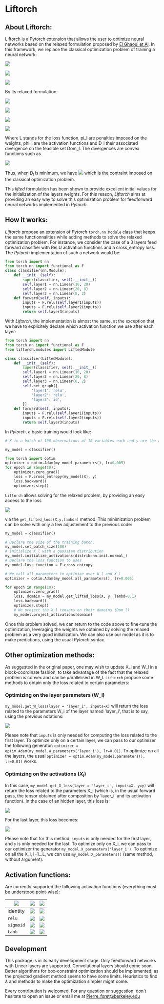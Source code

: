 # Liftorch

## About Liftorch:

Liftorch is a Pytorch extension that allows the user to optimize neural networks based on the relaxed formulation proposed by [El Ghaoui et Al](https://arxiv.org/abs/1805.01532). In this framework, we replace the classical optimization problem of training a neural network:

![](https://latex.codecogs.com/svg.latex?\fn_phv&space;\min_{(W_l,b_l)_0^l,&space;(X_l)_1^L}&space;L(Y,&space;X_{L&plus;1})&space;&plus;&space;\sum_{l=0}^L&space;\pi_l(W_l))

![](https://latex.codecogs.com/svg.latex?\fn_phv&space;s.c.)

![](https://latex.codecogs.com/svg.latex?\fn_phv&space;X_{l&plus;1}&space;=&space;\phi_l(W_lX_l&space;&plus;&space;b_l1_m^T)\,&space;l&space;\in&space;[0,...,L])

By its relaxed formulation:

![](https://latex.codecogs.com/svg.latex?\fn_phv&space;\min_{(W_l,b_l)_0^l&space;,&space;(X_l)_1^L}&space;L(Y,&space;X_{L&plus;1})&space;&plus;&space;\sum_{l=0}^L&space;\pi_l(W_l)&space;&plus;&space;\sum_{l=0}^L&space;\lambda_{l&plus;1}&space;D_l(W_lX_l&plus;&space;b_l1_l^T,&space;X_{l&plus;1}))

![](https://latex.codecogs.com/svg.latex?\fn_phv&space;s.c.)

![](https://latex.codecogs.com/svg.latex?\fn_phv&space;X_l&space;\in&space;Dom_l&space;\,&space;l&space;\in&space;[1,&space;...,&space;L-1])

![](https://latex.codecogs.com/svg.latex?\fn_phv&space;X_0&space;=&space;X)

Where L stands for the loss function, pi_l are penalties imposed on the weights, phi_l are the activation functions and D_l their associated divergence on the feasible set Dom_l. 
The divergences are convex functions such as 

![](https://latex.codecogs.com/svg.latex?\fn_phv&space;\phi_l(X)&space;=&space;arg\min_{Z&space;\in&space;Dom_l}&space;D_l(X,&space;Z))

Thus, when $D_l$ is minimum, we have ![](https://latex.codecogs.com/svg.latex?\fn_phv&space;X_{l&plus;1}&space;=&space;\phi_l(W_lX_l&space;&plus;&space;b_l1_m^T)) which is the contraint imposed on the classical optimization problem.

This _lifted_ formulation has been shown to provide excellent initial values for the initialization of the layers weights. For this reason, *Liftorch* aims at providing an easy way to solve this optimization problem for feedforward neural networks implemented in *Pytorch*.

## How it works:

*Liftorch* propose an extension of *Pytorch* `torch.nn.Module` class that keeps the same functionnalities while adding methods to solve the relaxed optimization problem. For instance, we consider the case of a 3 layers feed forward classifier with ReLU activation functions and a cross_entropy loss. The *Pytorch* implementation of such a network would be:
```Python
from torch import nn
from torch.nn import functional as F
class classifier(nn.Module):
    def __init__(self):
        super(classifier, self).__init__()
        self.layer1 = nn.Linear(10, 20)
        self.layer2 = nn.Linear(20, 8)
        self.layer3 = nn.Linear(8, 2)
    def forward(self, inputs):
        inputs = F.relu(self.layer1(inputs))
        inputs = F.relu(self.layer2(inputs))
        return self.layer3(inputs)
```
With *Liftorch*, the implementation is almost the same, at the exception that we have to explicitely declare which activation function we use after each layer:

```Python
from torch import nn
from torch.nn import functional as F
from liftorch.modules import LiftedModule

class classifier(LiftedModule):
    def __init__(self):
        super(classifier, self).__init__()
        self.layer1 = nn.Linear(10, 20)
        self.layer2 = nn.Linear(20, 8)
        self.layer3 = nn.Linear(8, 2)
        self.set_graph({
            'layer1':'relu',
            'layer2':'relu',
            'layer3':'id',
        })
    def forward(self, inputs):
        inputs = F.relu(self.layer1(inputs))
        inputs = F.relu(self.layer2(inputs))
        return self.layer3(inputs)
```

In *Pytorch*, a basic training would look like:
```Python
# X in a batch of 100 observations of 10 variables each and y are the associated labels

my_model = classifier()

from torch import optim
optimizer = optim.Adam(my_model.parameters(), lr=0.005)
for epoch in range(10):
    optimizer.zero_grad()
    loss = F.cross_entropy(my_model(X), y)
    loss.backward()
    optimizer.step()
````

`Liftorch` allows solving for the relaxed problem, by providing an easy access to the loss

![](https://latex.codecogs.com/svg.latex?\fn_phv&space;L(Y,&space;X_{L&plus;1})&space;&plus;&space;\sum_{l=0}^L&space;\lambda_{l&plus;1}&space;D_l(W_lX_l&plus;&space;b_l1_l^T,&space;X_{l&plus;1}))

via the `get_lifted_loss(X,y,lambda)` method. This minimization problem can be solve with only a few adjustement to the previous code:

```Python
my_model = classifier()

# Declare the size of the training batch.
my_model.set_batch_size(100)
# Initialize X_l with a gaussian distribution
my_model.initialize_activations(distrib=nn.init.normal_)
# Declare the loss function to uses
my_model.loss_function = F.cross_entropy

# We call all_parameters to optimize over W_l and X_l
optimizer = optim.Adam(my_model.all_parameters(), lr=0.005)

for epoch in range(10):
    optimizer.zero_grad()
    loss, domain = my_model.get_lifted_loss(X, y, lambd=0.1)
    loss.backward()
    optimizer.step()
    # We project the X_l tensors on their domains (Dom_l)
    my_model.project_activations(domain)
```

Once this problem solved, we can return to the code above to fine-tune the optimization, leveraging the weights we obtained by solving the relaxed problem as a very good initialization. We can also use our model as it is to make predictions, using the usual *Pytorch* syntax.

## Other optimization methods:

As suggested in the original paper, one may wish to update X_l and W_l in a block-coordinate fashion, to take advantage of the fact that the relaxed problem is convex and can be parallelised in W_l.  `Liftorch` propose some methods to obtain only the loss related to certain parameters:

### Optimizing on the layer parameters (W_l)
`my_model.get_W_loss(layer = 'layer_i', inputs=X)` will return the loss related to the parameters W_i of the layer named 'layer_i', that is to say, using the previous notations:

![](https://latex.codecogs.com/svg.latex?\fn_phv&space;D_i(W_{i}X_{i}&plus;b_i1^T,&space;X_{i&plus;1}))

Please note that `inputs` is only needed for computing the loss related to the first layer. 
To optimize only on a certain layer, we can pass to our optimizer the following generator: `optimizer = optim.Adam(my_model.W_parameters('layer_i'), lr=0.01)`. To optimize on all the layers, the usual `optimizer = optim.Adam(my_model.parameters(), lr=0.01)` works.

### Optimizing on the activations ($X_l$)

In this case, `my_model.get_X_loss(layer = 'layer_i', inputs=X, y=y)` will return the loss related to the parameters X_i (which is, in the usual forward pass, the tensor obtained after composition by 'layer_i' and its activation function). In the case of an hidden layer, this loss is:

![](https://latex.codecogs.com/svg.latex?\fn_phv&space;\lambda&space;\times&space;\left(D_{i-1}(X_i,\,&space;W_{i-1}X_{i-1}&space;&plus;&space;b_{i-1}1^T)&space;&plus;&space;D_{i}(W_iX_i&space;&plus;&space;b_i1^T,\,&space;X_{i&plus;1})\right))

For the last layer, this loss becomes:

![](https://latex.codecogs.com/svg.latex?\fn_phv&space;\lambda&space;D_{L-1}(X_L,\,&space;W_{L-1}X_{L-1}&space;&plus;&space;b_{L-1}1^T)&space;&plus;&space;L(W_LX_L&space;&plus;&space;b_L1^T,&space;y))

Please note that for this method, `inputs` is only needed for the first layer, and `y` is only needed for the last.
To optimize only on X_i, we can pass to our optimizer the generator `my_model.X_parameters('layer_i')`. To optimize on all the X_i, i=1...L, we can use `my_model.X_parameters()` (same method, without argument).

## Activation functions:

Are currently supported the following activation functions (everything must be understood point-wise):

| ![](https://latex.codecogs.com/svg.latex?\fn_phv&space;\phi_l) | ![](https://latex.codecogs.com/svg.latex?\fn_phv&space;D_l(z,x)) | ![](https://latex.codecogs.com/svg.latex?\fn_phv&space;Dom_l)|
|---|---|---|
| identity | ![](https://latex.codecogs.com/svg.latex?\fn_phv&space;z^2&space;-&space;2xz) | ![](https://latex.codecogs.com/svg.latex?\fn_phv&space;z&space;\in&space;\mathbb{R})|
| `relu` | ![](https://latex.codecogs.com/svg.latex?\fn_phv&space;z^2&space;-&space;2xz) | ![](https://latex.codecogs.com/svg.latex?\fn_phv&space;z&space;\in&space;\mathbb{R}^&plus;)|
| `sigmoid`| ![](https://latex.codecogs.com/svg.latex?\fn_phv&space;z&space;\ln(z)&space;-&space;(1-z)\ln(1-z)&space;-xz)| ![](https://latex.codecogs.com/svg.latex?\fn_phv&space;x&space;\in&space;[0,1]) |
|`tanh`| ![](https://latex.codecogs.com/svg.latex?\fn_phv&space;(1&plus;z)&space;\ln(1&plus;z)&space;&plus;&space;(1-z)\ln(1-z)&space;-2xz) | ![](https://latex.codecogs.com/svg.latex?\fn_phv&space;x&space;\in&space;[-1,1]) |

## Development

This package is in its early development stage. Only feedforward networks with Linear layers are supported. Convolutional layers should come soon. Better algorithms for box-constraint optimization should be implemented, as the projected gradient method seems to have some limits. Heuristics to find $\lambda$ and methods to make the optimization simpler might come. 

Every contribution is welcomed. For any question or suggestion, don't hesitate to open an issue or email me at Pierre_foret@berkeley.edu 
